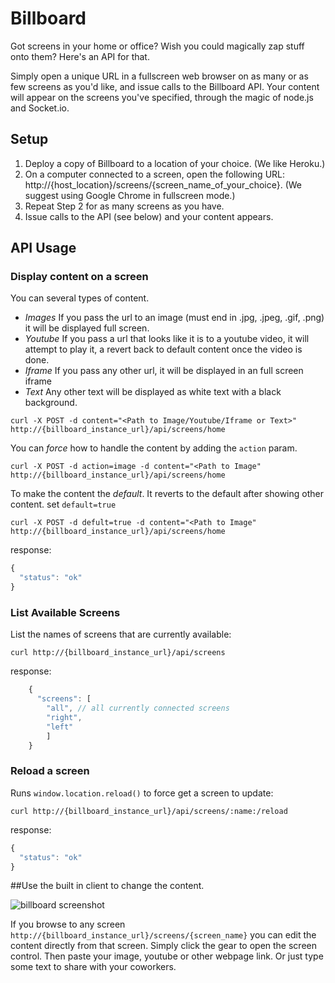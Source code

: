 # Billboard

Got screens in your home or office? Wish you could magically zap stuff onto them? Here's an API for that.

Simply open a unique URL in a fullscreen web browser on as many or as few screens as you'd like, and issue calls to the  Billboard API. Your content will appear on the screens you've specified, through the magic of node.js and Socket.io.

## Setup 

1. Deploy a copy of Billboard to a location of your choice. (We like Heroku.)
2. On a computer connected to a screen, open the following URL: http://{host_location}/screens/{screen_name_of_your_choice}. (We suggest using Google Chrome in fullscreen mode.)
3. Repeat Step 2 for as many screens as you have. 
4. Issue calls to the API (see below) and your content appears.

## API Usage

### Display content on a screen

You can several types of content.

  - *Images* If you pass the url to an image (must end in .jpg, .jpeg, .gif, .png) it will be displayed full screen.
  - *Youtube* If you pass a url that looks like it is to a youtube video, it will attempt to play it, a revert back to default content once the video is done.
  - *Iframe* If you pass any other url, it will be displayed in an full screen iframe
  - *Text* Any other text will be displayed as white text with a black background.

`curl -X POST -d content="<Path to Image/Youtube/Iframe or Text>" http://{billboard_instance_url}/api/screens/home`

You can *force* how to handle the content by adding the `action` param.

`curl -X POST -d action=image -d content="<Path to Image" http://{billboard_instance_url}/api/screens/home`

To make the content the *default*. It reverts to the default after showing other content. set `default=true` 

`curl -X POST -d defult=true -d content="<Path to Image" http://{billboard_instance_url}/api/screens/home`


response:
```javascript
{
  "status": "ok"
}
```


### List Available Screens
List the names of screens that are currently available:

`curl http://{billboard_instance_url}/api/screens`

response:
```javascript
    {   
      "screens": [
        "all", // all currently connected screens
        "right",
        "left"
        ]
    }
```

### Reload a screen
Runs `window.location.reload()` to force get a screen to update:

`curl http://{billboard_instance_url}/api/screens/:name:/reload`

response:
```javascript
{   
  "status": "ok"
}
```

##Use the built in client to change the content.

![billboard screenshot](https://f.cloud.github.com/assets/26278/1030113/d0a682ae-0eaa-11e3-88d5-b5a435f580ec.png)

If you browse to any screen `http://{billboard_instance_url}/screens/{screen_name}` you can edit the content directly 
from that screen. Simply click the gear to open the screen control. Then paste your image, youtube or other webpage 
link. Or just type some text to share with your coworkers.

